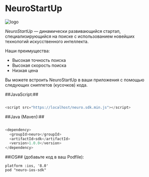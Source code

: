 # NeuroStartUp

![logo](https://camo.githubusercontent.com/c6727c717cad1e4820481abb87524f90782445c5/68747470733a2f2f692e696d6775722e636f6d2f495a4f525769492e706e67)

*NeuroStartUp* — динамически развивающийся стартап, специализирующийся на поиске с использованием новейших технологий искусственного интеллекта.

Наши преимущества:
* Высокая точность поиска
* Высокая скорость поиска
* Низкая цена

Вы можете встроить NeuroStartUp в ваши приложения с помощью следующих сниппетов (кусочков) кода.

##JavaScript:##
```javascript

<script src="https://localhost/neuro.sdk.min.js"></script>
```
##Java (Maven):##

```javascript 

<dependency>
  <groupId>neuro</groupId>
  <artifactId>sdk</artifactId>
  <version>1.0.0</version>
</dependency>
```

##iOS## (добавьте код в ваш Podfile):

```
platform :ios, '8.0'
pod "neuro-ios-sdk"
```
